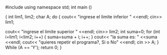 #include <iostream>
using namespace std;
int main ()

{
  int lim1, lim2;
  char A;
  do
  {
  cout<< "ingrese el limite inferior " <<endl;
  cin>> lim1;

  cout<< "ingrese el limite superior " <<endl;
  cin>> lim2;
  int suma=0;
  for (int i=lim1; i<lim2; i++)
  {
    suma=suma + i;
    i++;
  }
  cout<<  "la suma es: " <<suma <<endl;
  cout<< "quieres repetir el programa?, Si o No" <<endl;
  cin >> A;
} While (A == 'Y');
return 0;
}
